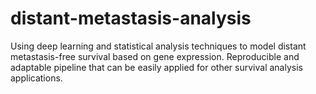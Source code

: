 # distant-metastasis-analysis
Using deep learning and statistical analysis techniques to model distant metastasis-free survival based on gene expression. Reproducible and adaptable pipeline that can be easily applied for other survival analysis applications.
